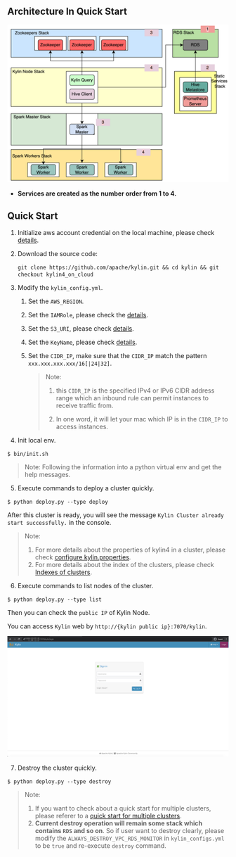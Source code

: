 ## Architecture In Quick Start

![sketch map](../images/sketch.png)

- **Services are created as the number order from 1 to 4.**


## Quick Start

1. Initialize aws account credential on the local machine, please check [details](./prerequisites.md#localaws).

2. Download the source code: 

   ```shell
   git clone https://github.com/apache/kylin.git && cd kylin && git checkout kylin4_on_cloud
   ```

3. Modify the `kylin_config.yml`.

   1. Set the `AWS_REGION`.

   2. Set the `IAMRole`, please check the [details](./prerequisites.md#IAM).

   3. Set the `S3_URI`, please check [details](./prerequisites.md#S3).

   4. Set the `KeyName`, please check [details](./prerequisites.md#keypair).

   5. Set the `CIDR_IP`, make sure that the `CIDR_IP` match the pattern `xxx.xxx.xxx.xxx/16[|24|32]`.

      > Note: 
      >
      > 1. this `CIDR_IP` is the specified IPv4 or IPv6 CIDR address range which an inbound rule can permit instances to receive traffic from.
      >
      > 2. In one word, it will let your mac which IP is in the `CIDR_IP` to access instances.

4. Init local env.

```shell
$ bin/init.sh
```

> Note: Following the information into a python virtual env and get the help messages. 

5. Execute commands to deploy a cluster quickly.

```shell
$ python deploy.py --type deploy
```

After this cluster is ready, you will see the message `Kylin Cluster already start successfully.` in the console. 

>  Note: 
>
> 1. For more details about the properties of kylin4 in a cluster, please check [configure kylin.properties](./prerequisites.md#cluster).
> 2. For more details about the index of the clusters,  please check [Indexes of clusters](./prerequisites.md#indexofcluster).

6. Execute commands to list nodes of the cluster.

```shell
$ python deploy.py --type list
```

Then you can check the `public IP` of Kylin Node.

You can access `Kylin` web by `http://{kylin public ip}:7070/kylin`.

![kylin login](../images/kylinlogin.png)

7. Destroy the cluster quickly.

```shell
$ python deploy.py --type destroy
```

> Note:
>
> 1. If you want to check about a quick start for multiple clusters, please referer to a [quick start for multiple clusters](./quick_start_for_multiple_clusters.md).
> 2. **Current destroy operation will remain some stack which contains `RDS` and so on**. So if user want to destroy clearly, please modify the `ALWAYS_DESTROY_VPC_RDS_MONITOR` in `kylin_configs.yml` to be `true` and re-execute `destroy` command. 

